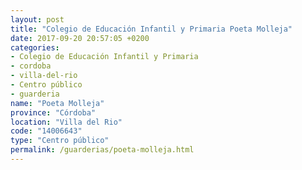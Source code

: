 ```yaml
---
layout: post
title: "Colegio de Educación Infantil y Primaria Poeta Molleja"
date: 2017-09-20 20:57:05 +0200
categories:
- Colegio de Educación Infantil y Primaria
- cordoba
- villa-del-rio
- Centro público
- guarderia
name: "Poeta Molleja"
province: "Córdoba"
location: "Villa del Rio"
code: "14006643"
type: "Centro público"
permalink: /guarderias/poeta-molleja.html
---
```

